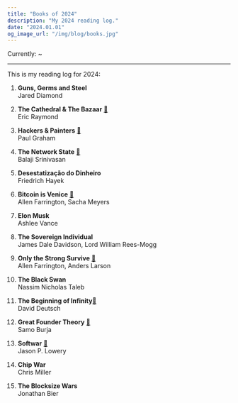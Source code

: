 ```yaml
---
title: "Books of 2024"
description: "My 2024 reading log."
date: "2024.01.01"
og_image_url: "/img/blog/books.jpg"
---
```


Currently: ~

----

This is my reading log for 2024:

1. **Guns, Germs and Steel**\
Jared Diamond

2. **The Cathedral & The Bazaar** [📄](/lib/essays/the-cathedral-the-bazaar.pdf)\
Eric Raymond

3. **Hackers & Painters** [📄](/lib/essays/hackers&painters.pdf)\
Paul Graham

4. **The Network State** [📄](/lib/geopolitics/the-network-state.pdf)\
Balaji Srinivasan

5. **Desestatização do Dinheiro**\
Friedrich Hayek

6. **Bitcoin is Venice** [📄](/lib/bitcoin/bitcoin-is-venice.pdf)\
Allen Farrington, Sacha Meyers

7. **Elon Musk**\
Ashlee Vance

8. **The Sovereign Individual**\
James Dale Davidson, Lord William Rees-Mogg

9. **Only the Strong Survive** [📄](/lib/economics/only-the-strong-survive-v0.2.pdf)\
Allen Farrington, Anders Larson

10. **The Black Swan**\
Nassim Nicholas Taleb

11. **The Beginning of Infinity**[📄](/lib/philosophy/the-beginning-of-infinity.pdf)\
David Deutsch

12. **Great Founder Theory** [📄](/lib/geopolitics/great-founder-theory.pdf)\
Samo Burja

13. **Softwar** [📄](/lib/bitcoin/softwar.pdf)\
Jason P. Lowery

14. **Chip War**\
Chris Miller

15. **The Blocksize Wars**\
Jonathan Bier

